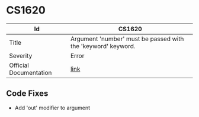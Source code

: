 # CS1620

| Id                     | CS1620                                                            |
| ---------------------- | ----------------------------------------------------------------- |
| Title                  | Argument 'number' must be passed with the 'keyword' keyword\.     |
| Severity               | Error                                                             |
| Official Documentation | [link](http://docs.microsoft.com/en-us/dotnet/csharp/misc/cs1620) |

## Code Fixes

* Add 'out' modifier to argument
